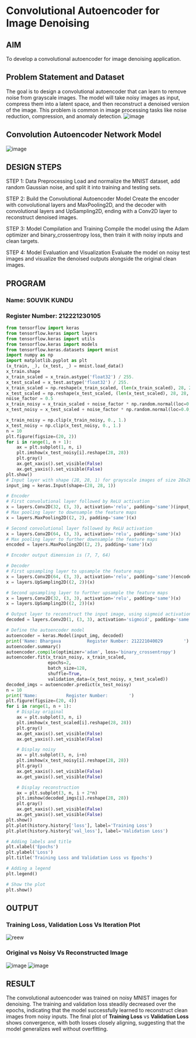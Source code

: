 # Convolutional Autoencoder for Image Denoising

## AIM

To develop a convolutional autoencoder for image denoising application.

## Problem Statement and Dataset
The goal is to design a convolutional autoencoder that can learn to remove noise from grayscale images. The model will take noisy images as input, compress them into a latent space, and then reconstruct a denoised version of the image. This problem is common in image processing tasks like noise reduction, compression, and anomaly detection.
![image](https://github.com/user-attachments/assets/d58355a0-ced9-4c08-9ff8-28f64fd8f946)


## Convolution Autoencoder Network Model

![image](https://github.com/user-attachments/assets/a3afc089-cac0-4c78-b3cf-6aad751d8029)

## DESIGN STEPS

STEP 1: Data Preprocessing
Load and normalize the MNIST dataset, add random Gaussian noise, and split it into training and testing sets.

STEP 2: Build the Convolutional Autoencoder Model
Create the encoder with convolutional layers and MaxPooling2D, and the decoder with convolutional layers and UpSampling2D, ending with a Conv2D layer to reconstruct denoised images.

STEP 3: Model Compilation and Training
Compile the model using the Adam optimizer and binary_crossentropy loss, then train it with noisy inputs and clean targets.

STEP 4: Model Evaluation and Visualization
Evaluate the model on noisy test images and visualize the denoised outputs alongside the original clean images.

## PROGRAM
### Name: SOUVIK KUNDU  
### Register Number: 212221230105

```python
from tensorflow import keras
from tensorflow.keras import layers
from tensorflow.keras import utils
from tensorflow.keras import models
from tensorflow.keras.datasets import mnist
import numpy as np
import matplotlib.pyplot as plt
(x_train, _), (x_test, _) = mnist.load_data()
x_train.shape
x_train_scaled = x_train.astype('float32') / 255.
x_test_scaled = x_test.astype('float32') / 255.
x_train_scaled = np.reshape(x_train_scaled, (len(x_train_scaled), 28, 28, 1))
x_test_scaled = np.reshape(x_test_scaled, (len(x_test_scaled), 28, 28, 1))
noise_factor = 0.5
x_train_noisy = x_train_scaled + noise_factor * np.random.normal(loc=0.0, scale=1.0, size=x_train_scaled.shape) 
x_test_noisy = x_test_scaled + noise_factor * np.random.normal(loc=0.0, scale=1.0, size=x_test_scaled.shape) 

x_train_noisy = np.clip(x_train_noisy, 0., 1.)
x_test_noisy = np.clip(x_test_noisy, 0., 1.)
n = 10
plt.figure(figsize=(20, 2))
for i in range(1, n + 1):
    ax = plt.subplot(1, n, i)
    plt.imshow(x_test_noisy[i].reshape(28, 28))
    plt.gray()
    ax.get_xaxis().set_visible(False)
    ax.get_yaxis().set_visible(False)
plt.show()
# Input layer with shape (28, 28, 1) for grayscale images of size 28x28
input_img = keras.Input(shape=(28, 28, 1))

# Encoder
# First convolutional layer followed by ReLU activation
x = layers.Conv2D(32, (3, 3), activation='relu', padding='same')(input_img)
# Max pooling layer to downsample the feature maps
x = layers.MaxPooling2D((2, 2), padding='same')(x)

# Second convolutional layer followed by ReLU activation
x = layers.Conv2D(64, (3, 3), activation='relu', padding='same')(x)
# Max pooling layer to further downsample the feature maps
encoded = layers.MaxPooling2D((2, 2), padding='same')(x)

# Encoder output dimension is (7, 7, 64)

# Decoder
# First upsampling layer to upsample the feature maps
x = layers.Conv2D(64, (3, 3), activation='relu', padding='same')(encoded)
x = layers.UpSampling2D((2, 2))(x)

# Second upsampling layer to further upsample the feature maps
x = layers.Conv2D(32, (3, 3), activation='relu', padding='same')(x)
x = layers.UpSampling2D((2, 2))(x)

# Output layer to reconstruct the input image, using sigmoid activation
decoded = layers.Conv2D(1, (3, 3), activation='sigmoid', padding='same')(x)

# Define the autoencoder model
autoencoder = keras.Model(input_img, decoded)
print('Name: Bhargava          Register Number: 212221040029        ')
autoencoder.summary()
autoencoder.compile(optimizer='adam', loss='binary_crossentropy')
autoencoder.fit(x_train_noisy, x_train_scaled,
                epochs=2,
                batch_size=128,
                shuffle=True,
                validation_data=(x_test_noisy, x_test_scaled))
decoded_imgs = autoencoder.predict(x_test_noisy)
n = 10
print('Name:           Register Number:        ')
plt.figure(figsize=(20, 4))
for i in range(1, n + 1):
    # Display original
    ax = plt.subplot(3, n, i)
    plt.imshow(x_test_scaled[i].reshape(28, 28))
    plt.gray()
    ax.get_xaxis().set_visible(False)
    ax.get_yaxis().set_visible(False)

    # Display noisy
    ax = plt.subplot(3, n, i+n)
    plt.imshow(x_test_noisy[i].reshape(28, 28))
    plt.gray()
    ax.get_xaxis().set_visible(False)
    ax.get_yaxis().set_visible(False)    

    # Display reconstruction
    ax = plt.subplot(3, n, i + 2*n)
    plt.imshow(decoded_imgs[i].reshape(28, 28))
    plt.gray()
    ax.get_xaxis().set_visible(False)
    ax.get_yaxis().set_visible(False)
plt.show()
plt.plot(history.history['loss'], label='Training Loss')
plt.plot(history.history['val_loss'], label='Validation Loss')

# Adding labels and title
plt.xlabel('Epochs')
plt.ylabel('Loss')
plt.title('Training Loss and Validation Loss vs Epochs')

# Adding a legend
plt.legend()

# Show the plot
plt.show()
```

## OUTPUT

### Training Loss, Validation Loss Vs Iteration Plot

![reew](https://github.com/user-attachments/assets/e6f28f0e-362e-41ce-ba03-238fe7a009d9)


### Original vs Noisy Vs Reconstructed Image

![image](https://github.com/user-attachments/assets/a3760c99-0b94-4e7c-ba78-211788e80453)
![image](https://github.com/user-attachments/assets/b1f52783-dbdc-41de-b97c-156698b5d7c3)


## RESULT
The convolutional autoencoder was trained on noisy MNIST images for denoising. The training and validation loss steadily decreased over the epochs, indicating that the model successfully learned to reconstruct clean images from noisy inputs. The final plot of **Training Loss** vs **Validation Loss** shows convergence, with both losses closely aligning, suggesting that the model generalizes well without overfitting.
